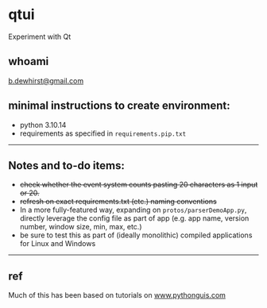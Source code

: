 # qtui
Experiment with Qt

## whoami
b.dewhirst@gmail.com

## minimal instructions to create environment:
- python 3.10.14
- requirements as specified in `requirements.pip.txt`


----
## Notes and to-do items:

- ~~check whether the event system counts pasting 20 characters as 1 input or 20.~~
- ~~refresh on exact requirements.txt (etc.) naming conventions~~
- In a more fully-featured way, expanding on `protos/parserDemoApp.py`, directly leverage the config file as part of app (e.g. app name, version number, window size, min, max, etc.)
- be sure to test this as part of (ideally monolithic) compiled applications for Linux and Windows


----
## ref

Much of this has been based on tutorials on www.pythonguis.com